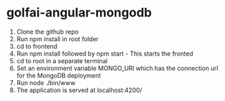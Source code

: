 # golfai-angular-mongodb
1. Clone the github repo
2. Run npm install in root folder
3. cd to frontend
4. Run npm install followed by npm start - This starts the fronted
5. cd to root in a separate terminal
6. Set an environment variable MONGO_URI which has the connection url for the MongoDB deployment
7. Run node ./bin/www
8. The application is served at localhost:4200/

